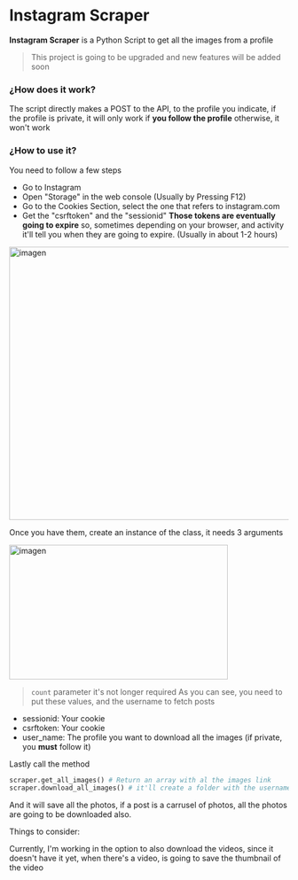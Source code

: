 # Instagram Scraper
**Instagram Scraper** is a Python Script to get all the images from a profile
> This project is going to be upgraded and new features will be added soon

### ¿How does it work?
The script directly makes a POST to the API, to the profile you indicate, if the profile is private, it will only work if **you follow the profile** otherwise, it won't work

### ¿How to use it?
You need to follow a few steps
- Go to Instagram
- Open "Storage" in the web console (Usually by Pressing F12)
- Go to the Cookies Section, select the one that refers to instagram.com
- Get the "csrftoken" and the "sessionid"
**Those tokens are eventually going to expire** so, sometimes depending on your browser, and activity it'll tell you when they are going to expire. (Usually in about 1-2 hours)
<img width="1024" height="493" alt="imagen" src="https://github.com/user-attachments/assets/8c92c258-4310-4212-bd7b-af492079153a" />

Once you have them, create an instance of the class, it needs 3 arguments 

<img width="394" height="243" alt="imagen" src="https://github.com/user-attachments/assets/2dc93593-0453-490d-950f-89ec904f054e" />

> ```count``` parameter it's not longer required
As you can see, you need to put these values, and the username to fetch posts

- sessionid: Your cookie
- csrftoken: Your cookie
- user_name: The profile you want to download all the images (if private, you **must** follow it)


Lastly call the method

```python
scraper.get_all_images() # Return an array with al the images link 
scraper.download_all_images() # it'll create a folder with the username and whithin, all the photos
```

And it will save all the photos, if a post is a carrusel of photos, all the photos are going to be downloaded also.

Things to consider:

Currently, I'm working in the option to also download the videos, since it doesn't have it yet, when there's a video, is going to save the thumbnail of the video

